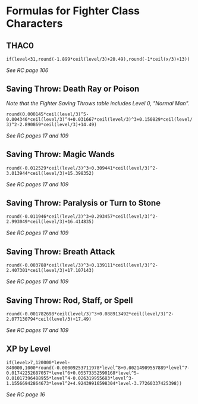 # Formulas for Fighter Class Characters

## THAC0
`if(level<31,round(-1.899*ceil(level/3)+20.49),round(-1*ceil(x/3)+13))`

*See RC page 106*

## Saving Throw: Death Ray or Poison
*Note that the Fighter Saving Throws table includes Level 0, "Normal Man".*

`round(0.000145*ceil(level/3)^5-0.004346*ceil(level/3)^4+0.031667*ceil(level/3)^3+0.150829*ceil(level/3)^2-2.890869*ceil(level/3)+14.49)`

*See RC pages 17 and 109*

## Saving Throw: Magic Wands
`round(-0.012529*ceil(level/3)^3+0.309441*ceil(level/3)^2-3.013944*ceil(level/3)+15.398352)`

*See RC pages 17 and 109*

## Saving Throw: Paralysis or Turn to Stone
`round(-0.011946*ceil(level/3)^3+0.293457*ceil(level/3)^2-2.993049*ceil(level/3)+16.414835)`

*See RC pages 17 and 109*

## Saving Throw: Breath Attack
`round(-0.003788*ceil(level/3)^3+0.139111*ceil(level/3)^2-2.407301*ceil(level/3)+17.107143)`

*See RC pages 17 and 109*

## Saving Throw: Rod, Staff, or Spell
`round(-0.001782698*ceil(level/3)^3+0.088913492*ceil(level/3)^2-2.077130794*ceil(level/3)+17.49)`

*See RC pages 17 and 109*

## XP by Level
`if(level>7,120000*level-840000,1000*round(-0.00009253711978*level^8+0.00214909557889*level^7-0.01742252687057*level^6+0.05573352590168*level^5-0.01017396488955*level^4-0.026319955683*level^3-1.15566942864673*level^2+4.92439916598304*level-3.77260337425398))`

*See RC page 16*
